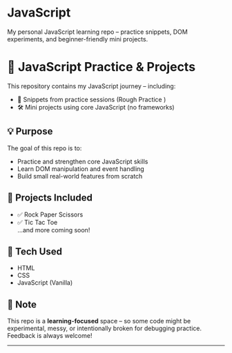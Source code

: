 # JavaScript
My personal JavaScript learning repo – practice snippets, DOM experiments, and beginner-friendly mini projects.

# 🧠 JavaScript Practice & Projects

This repository contains my JavaScript journey – including:
- 🧪 Snippets from practice sessions  (Rough Practice )
- 🛠️ Mini projects using core JavaScript (no frameworks)


## 💡 Purpose

The goal of this repo is to:
- Practice and strengthen core JavaScript skills
- Learn DOM manipulation and event handling
- Build small real-world features from scratch

## 🚀 Projects Included
 
- ✅ Rock Paper Scissors  
- ✅ Tic Tac Toe  
...and more coming soon!

## 🔧 Tech Used

- HTML  
- CSS  
- JavaScript (Vanilla)

## 📌 Note

This repo is a **learning-focused** space – so some code might be experimental, messy, or intentionally broken for debugging practice. Feedback is always welcome!

---
